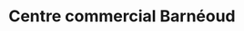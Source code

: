 ---
title: "Centre commercial Barnéoud"
url: /les-pennes-mirabeau/centre-commercial-barneoud/
shop: Einkaufszentrum
---
